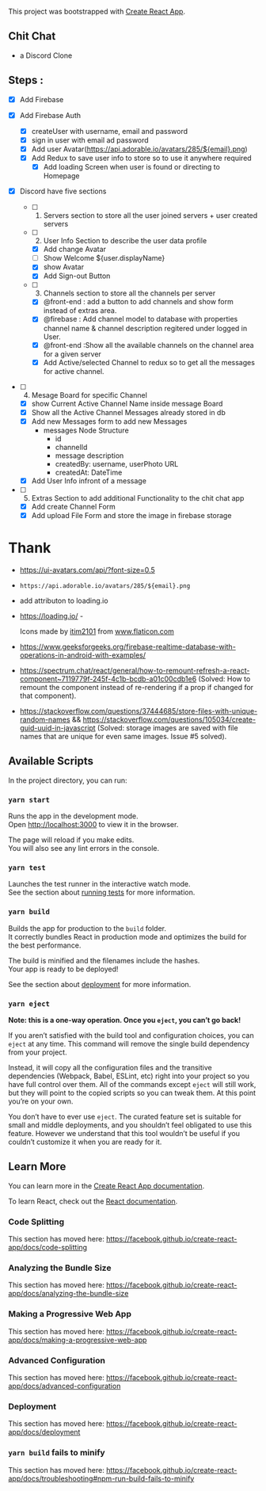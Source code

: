 This project was bootstrapped with [Create React App](https://github.com/facebook/create-react-app).

## Chit Chat

- a Discord Clone

## Steps :

- [x] Add Firebase
- [x] Add Firebase Auth

  - [x] createUser with username, email and password
  - [x] sign in user with email ad password
  - [x] Add user Avatar(https://api.adorable.io/avatars/285/${email}.png)
  - [x] Add Redux to save user info to store so to use it anywhere required
    - [x] Add loading Screen when user is found or directing to Homepage

- [x] Discord have five sections

  - [ ] 1.  Servers section to store all the user joined servers + user created servers

  - [ ] 2. User Info Section to describe the user data profile

    - [x] Add change Avatar
    - [ ] Show Welcome \${user.displayName}
    - [x] show Avatar
    - [x] Add Sign-out Button

  - [ ] 3. Channels section to store all the channels per server

    - [x] @front-end : add a button to add channels and show form instead of extras area.
    - [x] @firebase : Add channel model to database with properties channel name & channel description regitered under logged in User.
    - [x] @front-end :Show all the available channels on the channel area for a given server
    - [x] Add Active/selected Channel to redux so to get all the messages for active channel.

* [ ] 4. Mesage Board for specific Channel

  - [x] show Current Active Channel Name inside message Board
  - [x] Show all the Active Channel Messages already stored in db
  - [x] Add new Messages form to add new Messages
    - messages Node Structure
      - id
      - channelId
      - message description
      - createdBy: username, userPhoto URL
      - createdAt: DateTime
  - [x] Add User Info infront of a message

* [ ] 5. Extras Section to add additional Functionality to the chit chat app
  - [x] Add create Channel Form
  - [x] Add upload File Form and store the image in firebase storage

# Thank

- https://ui-avatars.com/api/?font-size=0.5
- `https://api.adorable.io/avatars/285/${email}.png`
- add attributon to loading.io
- https://loading.io/ -<div>Icons made by <a href="https://www.flaticon.com/authors/itim2101" title="itim2101">itim2101</a> from <a href="https://www.flaticon.com/" title="Flaticon">www.flaticon.com</a></div>

- https://www.geeksforgeeks.org/firebase-realtime-database-with-operations-in-android-with-examples/

- https://spectrum.chat/react/general/how-to-remount-refresh-a-react-component~7119779f-245f-4c1b-bcdb-a01c00cdb1e6
  (Solved: How to remount the component instead of re-rendering if a prop if changed for that component).
- https://stackoverflow.com/questions/37444685/store-files-with-unique-random-names && https://stackoverflow.com/questions/105034/create-guid-uuid-in-javascript
  (Solved: storage images are saved with file names that are unique for even same images. Issue #5 solved).

## Available Scripts

In the project directory, you can run:

### `yarn start`

Runs the app in the development mode.<br />
Open [http://localhost:3000](http://localhost:3000) to view it in the browser.

The page will reload if you make edits.<br />
You will also see any lint errors in the console.

### `yarn test`

Launches the test runner in the interactive watch mode.<br />
See the section about [running tests](https://facebook.github.io/create-react-app/docs/running-tests) for more information.

### `yarn build`

Builds the app for production to the `build` folder.<br />
It correctly bundles React in production mode and optimizes the build for the best performance.

The build is minified and the filenames include the hashes.<br />
Your app is ready to be deployed!

See the section about [deployment](https://facebook.github.io/create-react-app/docs/deployment) for more information.

### `yarn eject`

**Note: this is a one-way operation. Once you `eject`, you can’t go back!**

If you aren’t satisfied with the build tool and configuration choices, you can `eject` at any time. This command will remove the single build dependency from your project.

Instead, it will copy all the configuration files and the transitive dependencies (Webpack, Babel, ESLint, etc) right into your project so you have full control over them. All of the commands except `eject` will still work, but they will point to the copied scripts so you can tweak them. At this point you’re on your own.

You don’t have to ever use `eject`. The curated feature set is suitable for small and middle deployments, and you shouldn’t feel obligated to use this feature. However we understand that this tool wouldn’t be useful if you couldn’t customize it when you are ready for it.

## Learn More

You can learn more in the [Create React App documentation](https://facebook.github.io/create-react-app/docs/getting-started).

To learn React, check out the [React documentation](https://reactjs.org/).

### Code Splitting

This section has moved here: https://facebook.github.io/create-react-app/docs/code-splitting

### Analyzing the Bundle Size

This section has moved here: https://facebook.github.io/create-react-app/docs/analyzing-the-bundle-size

### Making a Progressive Web App

This section has moved here: https://facebook.github.io/create-react-app/docs/making-a-progressive-web-app

### Advanced Configuration

This section has moved here: https://facebook.github.io/create-react-app/docs/advanced-configuration

### Deployment

This section has moved here: https://facebook.github.io/create-react-app/docs/deployment

### `yarn build` fails to minify

This section has moved here: https://facebook.github.io/create-react-app/docs/troubleshooting#npm-run-build-fails-to-minify
